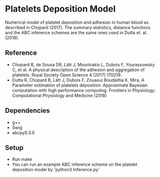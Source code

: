 # Platelets Deposition Model
Numerical model of platelet deposition and adhesion in human blood as described in Chopard (2017). 
The summary statistics, distance functions and the ABC inference schemes are the same ones used in 
Dutta et. al. (2018).

## Reference
- Chopard B, de Sousa DR, Lätt J, Mountrakis L, Dubois F, Yourassowsky C, et al. A physical
description of the adhesion and aggregation of platelets. Royal Society Open Science 4 (2017) 170219.
- Dutta R, Chopard B, Lätt J, Dubois F, Zouaoui Boudjeltia K, Mira, A Parameter estimation of 
platelets deposition: Approximate Bayesian computation with high performance computing. 
Frontiers in Physiology: Computational Physiology and Medicine (2018)

## Dependencies 
- g++ 
- Swig 
- abcpy0.3.0

## Setup 

- Run make 
- You can run an example ABC inference scheme on the platelet deposition model by 'python3 Inference.py'


